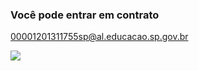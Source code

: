 ###










### Você pode entrar em contrato

00001201311755sp@al.educacao.sp.gov.br




![](https://classic.exame.com/wp-content/uploads/2024/05/GokuDay.jpg?quality=70&strip=info&w=1024)
